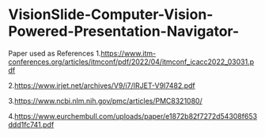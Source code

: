 # VisionSlide-Computer-Vision-Powered-Presentation-Navigator-
Paper used as References 
1.https://www.itm-conferences.org/articles/itmconf/pdf/2022/04/itmconf_icacc2022_03031.pdf

2.https://www.irjet.net/archives/V9/i7/IRJET-V9I7482.pdf

3.https://www.ncbi.nlm.nih.gov/pmc/articles/PMC8321080/

4.https://www.eurchembull.com/uploads/paper/e1872b82f7272d54308f653ddd1fc741.pdf
